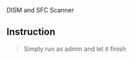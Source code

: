 DISM and SFC Scanner

Instruction
----------------
>Simply run as admin and let it finish










